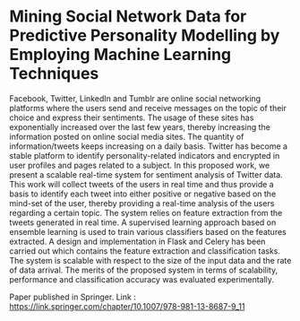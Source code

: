 # Mining Social Network Data for Predictive Personality Modelling by Employing Machine Learning Techniques


Facebook, Twitter, LinkedIn and Tumblr are online social networking platforms where the users send and receive messages on the topic of their choice and express their sentiments. The usage of these sites has exponentially increased over the last few years, thereby increasing the information posted on online social media sites. The quantity of information/tweets keeps increasing on a daily basis. Twitter has become a stable platform to identify personality-related indicators and encrypted in user profiles and pages related to a subject. In this proposed work, we present a scalable real-time system for sentiment analysis of Twitter data. This work will collect tweets of the users in real time and thus provide a basis to identify each tweet into either positive or negative based on the mind-set of the user, thereby providing a real-time analysis of the users regarding a certain topic. The system relies on feature extraction from the tweets generated in real time. A supervised learning approach based on ensemble learning is used to train various classifiers based on the features extracted. A design and implementation in Flask and Celery has been carried out which contains the feature extraction and classification tasks. The system is scalable with respect to the size of the input data and the rate of data arrival. The merits of the proposed system in terms of scalability, performance and classification accuracy was evaluated experimentally.

Paper published in Springer.
Link : https://link.springer.com/chapter/10.1007/978-981-13-8687-9_11
